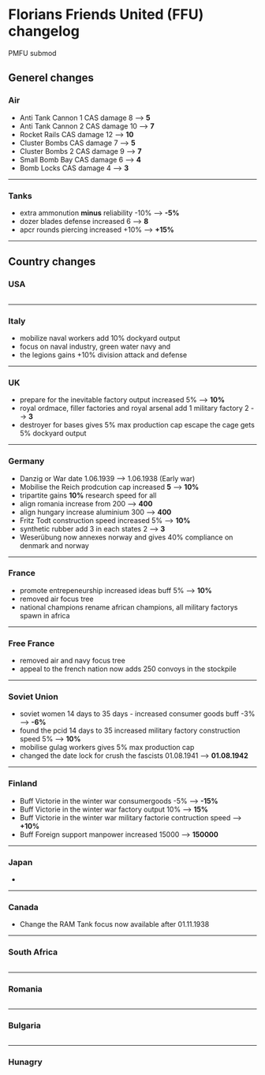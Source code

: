 # Florians Friends United (FFU) changelog
PMFU submod

## Generel changes

### Air

- Anti Tank Cannon 1 CAS damage  8  --> **5**
- Anti Tank Cannon 2 CAS damage  10 --> **7**
- Rocket Rails CAS damage        12 --> **10**
- Cluster Bombs CAS damage       7  --> **5**      
- Cluster Bombs 2 CAS damage     9  --> **7**        
- Small Bomb Bay CAS damage      6  --> **4**
- Bomb Locks CAS damage          4  --> **3**
---
### Tanks

- extra ammonution **minus** reliability -10% --> **-5%**
- dozer blades defense increased 6 --> **8**
- apcr rounds piercing increased +10% --> **+15%**
---
## Country changes

### USA
```

```
---
### Italy

- mobilize naval workers add 10% dockyard output
- focus on naval industry, green water navy and
- the legions gains +10% division attack and defense
---
### UK

- prepare for the inevitable factory output increased 5% --> **10%**
- royal ordmace, filler factories and royal arsenal add 1 military factory 2 --> **3**
- destroyer for bases gives 5% max production cap escape the cage gets 5% dockyard output
---
### Germany

- Danzig or War date 1.06.1939 --> 1.06.1938 (Early war)
- Mobilise the Reich prodcution cap increased **5** --> **10%**
- tripartite gains **10%** research speed for all
- align romania increase from 200 --> **400**
- align hungary increase aluminium 300 --> **400**
- Fritz Todt construction speed increased 5% --> **10%**
- synthetic rubber add 3 in each states 2 --> **3**
- Weserübung now annexes norway and gives 40% compliance on denmark and norway
---
### France

- promote entrepeneurship increased ideas buff 5% --> **10%**
- removed air focus tree
- national champions rename african champions, all military factorys spawn in africa
---
### Free France

- removed air and navy focus tree
- appeal to the french nation now adds 250 convoys in the stockpile
---
### Soviet Union

- soviet women 14 days to 35 days - increased consumer goods buff -3% --> **-6%**
- found the pcid 14 days to 35 increased military factory construction speed 5% --> **10%**
- mobilise gulag workers gives 5% max production cap
- changed the date lock for crush the fascists 01.08.1941 --> **01.08.1942**
---
### Finland

- Buff Victorie in the winter war consumergoods -5% --> **-15%**
- Buff Victorie in the winter war factory output 10% --> **15%**
- Buff Victorie in the winter war military factorie contruction speed --> **+10%**
- Buff Foreign support manpower increased 15000 --> **150000**
---
### Japan

- 
---
### Canada

- Change the RAM Tank focus now available after 01.11.1938

---
### South Africa
```

```
---
### Romania
```

```
---
### Bulgaria
```

```
---
### Hunagry
```

```

